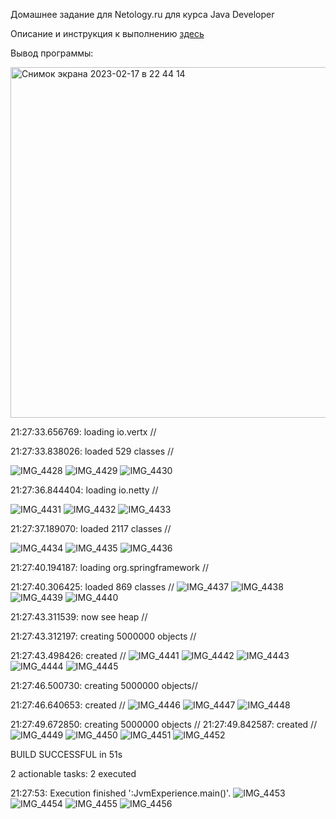 Домашнее задание для Netology.ru для курса Java Developer   

Описание и инструкция к выполнению [здесь](https://github.com/netology-code/jd-homeworks/tree/master/jvm/README.md)

Вывод программы:

<img width="561" alt="Снимок экрана 2023-02-17 в 22 44 14" src="https://user-images.githubusercontent.com/113035992/219951853-9e083dcf-e054-48f6-ba9f-d946405386ae.png">


21:27:33.656769: loading io.vertx //

21:27:33.838026: loaded 529 classes //

![IMG_4428](https://user-images.githubusercontent.com/113035992/219950852-8971e64f-8670-4b66-ae9a-442500925855.PNG)
![IMG_4429](https://user-images.githubusercontent.com/113035992/219951880-49c5d5d4-0d4c-428c-9662-a88dedf60eca.PNG)
![IMG_4430](https://user-images.githubusercontent.com/113035992/219950905-d8464272-dd47-41a4-8617-a2c6224b069a.PNG)

21:27:36.844404: loading io.netty //

![IMG_4431](https://user-images.githubusercontent.com/113035992/219951034-f530a064-004f-4e1f-9407-fa6bdc68e93a.PNG)
![IMG_4432](https://user-images.githubusercontent.com/113035992/219951039-8b087165-e2f5-45ac-b2f6-22ceb50507aa.PNG)
![IMG_4433](https://user-images.githubusercontent.com/113035992/219951047-97465a59-af79-47c6-9b92-7cb8a26df4fe.PNG)

21:27:37.189070: loaded 2117 classes //

![IMG_4434](https://user-images.githubusercontent.com/113035992/219951201-554cf101-6848-4bd6-9830-79ef3e378474.PNG)
![IMG_4435](https://user-images.githubusercontent.com/113035992/219951231-bb47d10e-b5a3-4c79-9e41-b159ef4ee38d.PNG)
![IMG_4436](https://user-images.githubusercontent.com/113035992/219951234-416010fa-ee48-4510-9c86-3634fbe47f96.PNG)

21:27:40.194187: loading org.springframework //

21:27:40.306425: loaded 869 classes //
![IMG_4437](https://user-images.githubusercontent.com/113035992/219951246-9fc42270-60ae-4cdf-a4c6-f1aa90f75250.PNG)
![IMG_4438](https://user-images.githubusercontent.com/113035992/219951251-a6771688-5da8-40a4-a3af-f6266b8f2444.PNG)
![IMG_4439](https://user-images.githubusercontent.com/113035992/219951254-897a48ee-6b24-4c0d-96dd-64e4df619832.PNG)
![IMG_4440](https://user-images.githubusercontent.com/113035992/219951258-6c3467bb-77bd-40ba-bf53-4fa8dcad2330.PNG)

21:27:43.311539: now see heap //

21:27:43.312197: creating 5000000 objects //

21:27:43.498426: created //
![IMG_4441](https://user-images.githubusercontent.com/113035992/219951263-e1a882b3-ed30-42f4-9e89-bdbe143998a2.PNG)
![IMG_4442](https://user-images.githubusercontent.com/113035992/219951267-1037c940-1956-4a51-82ec-1c90eef48b40.PNG)
![IMG_4443](https://user-images.githubusercontent.com/113035992/219951269-e78bdbdf-76d7-4738-a61f-76be5ede18ed.PNG)
![IMG_4444](https://user-images.githubusercontent.com/113035992/219951271-176d813f-40fa-437f-a5d8-d116690162ec.PNG)
![IMG_4445](https://user-images.githubusercontent.com/113035992/219951278-7050fe25-ec59-4cb6-8fdf-52429ea806ac.PNG)

21:27:46.500730: creating 5000000 objects// 

21:27:46.640653: created //
![IMG_4446](https://user-images.githubusercontent.com/113035992/219951609-520721bc-faed-4a1d-92f9-a112c272f156.PNG)
![IMG_4447](https://user-images.githubusercontent.com/113035992/219951614-b0a88767-322e-4ddf-a4f3-18d46427d23e.PNG)
![IMG_4448](https://user-images.githubusercontent.com/113035992/219951616-f3351f40-51b5-4816-87d1-ee047454e918.PNG)

21:27:49.672850: creating 5000000 objects //
21:27:49.842587: created //
![IMG_4449](https://user-images.githubusercontent.com/113035992/219951622-b813e95e-e1a0-42a6-9e26-bd6ace3acaa3.PNG)
![IMG_4450](https://user-images.githubusercontent.com/113035992/219951626-836ea54f-0420-4a08-8bfb-b5f98ef113e0.PNG)
![IMG_4451](https://user-images.githubusercontent.com/113035992/219951627-ab06edfd-cc36-4490-a66c-cea6f4f9a035.PNG)
![IMG_4452](https://user-images.githubusercontent.com/113035992/219951631-f7319235-8e22-4770-bb9e-a38a8327fd31.PNG)

BUILD SUCCESSFUL in 51s

2 actionable tasks: 2 executed

21:27:53: Execution finished ':JvmExperience.main()'.
![IMG_4453](https://user-images.githubusercontent.com/113035992/219951783-d0e91568-c179-4e28-a95b-1f5a1b4025c4.PNG)
![IMG_4454](https://user-images.githubusercontent.com/113035992/219951788-e125ae3b-f3bf-4eb4-b34b-936318cdb8a7.PNG)
![IMG_4455](https://user-images.githubusercontent.com/113035992/219951792-5fa08b56-f67a-43c2-8311-2a6ae8e500a2.PNG)
![IMG_4456](https://user-images.githubusercontent.com/113035992/219951794-7af91f28-fed7-4e85-92d6-72ca9c25c974.PNG)
